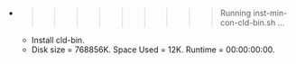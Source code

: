 * >>>>>>>>> Running inst-min-con-cld-bin.sh ...
  * Install cld-bin.
  * Disk size = 768856K. Space Used = 12K. Runtime = 00:00:00:00.
